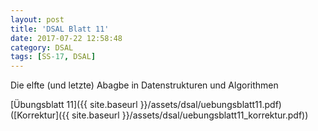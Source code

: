 ```yaml
---
layout: post
title: 'DSAL Blatt 11'
date: 2017-07-22 12:58:48
category: DSAL
tags: [SS-17, DSAL]
---
```


Die elfte (und letzte) Abagbe in Datenstrukturen und Algorithmen

[Übungsblatt 11]({{ site.baseurl }}/assets/dsal/uebungsblatt11.pdf) ([Korrektur]({{ site.baseurl }}/assets/dsal/uebungsblatt11_korrektur.pdf))
